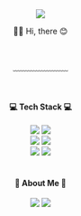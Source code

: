 <div align="center">
  <img src="https://user-images.githubusercontent.com/103477552/229679115-031d4afd-9a13-4185-8c60-9bccd09fcc3c.png"/>
  <p>👋🏻 Hi, there 😊</p>
  <br />
  <p>﹏﹏﹏﹏﹏﹏﹏</p>
  <br />
  <h4>💻 Tech Stack 💻</h4>
  <img src="https://img.shields.io/badge/HTML5-E34F26?style=flat-square&logo=html5&logoColor=white"/> <img src="https://img.shields.io/badge/CSS3-1572B6?style=flat-square&logo=css3&logoColor=white"/> <br />
<img src="https://img.shields.io/badge/JavaScript-F7DF1E?style=flat-square&logo=javascript&logoColor=black"/> <img src="https://img.shields.io/badge/TypeScript-3178C6?style=flat-square&logo=typescript&logoColor=white"/> <br />
<img src="https://img.shields.io/badge/React-61DAFB?style=flat-square&logo=react&logoColor=black"/> <img src="https://img.shields.io/badge/Next.js-black?style=flat-square&logo=Next.js&logoColor=white"/>
  <br />
  <br />
  <h4>🐻 About Me 🐻</h4>
  <a href="https://velog.io/@hyeun9991" target="_blank">
  <img src="https://img.shields.io/badge/Velog-20C997?style=flat-square&logo=velog&logoColor=white" /></a> 
  <a href="mailto:hyeun9991@gmail.com" target="_blank"><img src="https://img.shields.io/badge/hyeun9991@gmail.com-black?style=flat-square&logo=gmail&logoColor=white"/></a >
  <br />
  <br />
</div>
